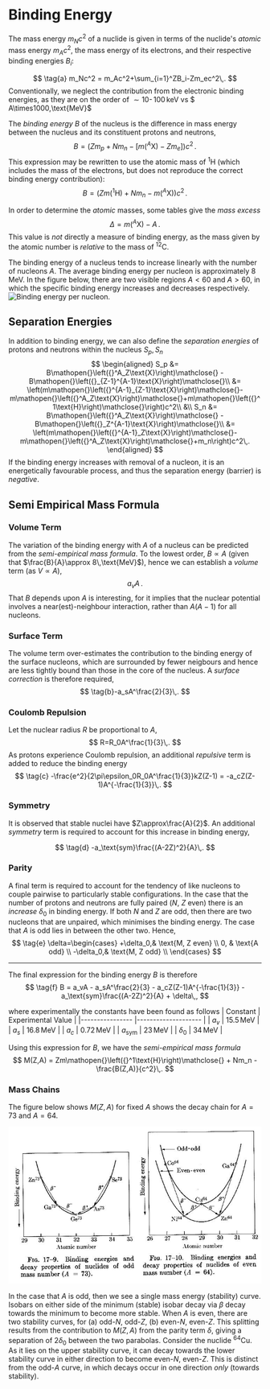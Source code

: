 Binding Energy
==============
The mass energy $m_Nc^2$ of a nuclide is given in terms of the nuclide's _atomic_ mass energy $m_Ac^2$, the mass energy of its electrons, and their respective binding energies $B_i$:
<!-- Here the mass of the atom excludes the binding energy, so we restore it first before subtracting the isolated electron masses -->
$$
\tag{a}
m_Nc^2 = m_Ac^2+\sum_{i=1}^ZB_i-Zm_ec^2\,.
$$
Conventionally, we neglect the contribution from the electronic binding energies, as they are on the order of $\sim10\operatorname{-}100\,\text{keV}$ vs $ A\times1000\,\text{MeV}$

The _binding energy_ $B$ of the nucleus is the difference in mass energy between the nucleus and its constituent protons and neutrons,
$$
B = \left(Zm_p + Nm_n - \left[m({}^A\text{X})-Zm_e\right]\right)c^2\,.
$$
This expression may be rewritten to use the atomic mass of ${}^1\text{H}$ (which includes the mass of the electrons, but does not reproduce the correct binding energy contribution):
$$
\tag{b}
B = \left(Zm({}^1\text{H}) + Nm_n - m({}^A\text{X})\right)c^2\,.
$$

In order to determine the _atomic_ masses, some tables give the _mass excess_
$$
\tag{c}
\Delta = m({}^A\text{X}) - A\,.
$$
This value is _not_ directly a measure of binding energy, as the mass given by the atomic number is _relative_ to the mass of ${}^{12}\text{C}$.

The binding energy of a nucleus tends to increase linearly with the number of nucleons $A$. The average binding energy per nucleon is approximately $8\,\text{MeV}$. In the figure below, there are two visible regions $A<60$ and $A>60$, in which the specific binding energy increases and decreases respectively. 
![Binding energy per nucleon.](https://upload.wikimedia.org/wikipedia/commons/5/53/Binding_energy_curve_-_common_isotopes.svg)

Separation Energies
-------------------
In addition to binding energy, we can also define the _separation energies_ of protons and neutrons within the nucleus $S_p,\,S_n$
$$
\begin{aligned}
S_p &= B\mathopen{}\left({}^A_Z\text{X}\right)\mathclose{} - B\mathopen{}\left({}_{Z-1}^{A-1}\text{X}\right)\mathclose{}\\
&= \left(m\mathopen{}\left({}^{A-1}_{Z-1}\text{X}\right)\mathclose{}-m\mathopen{}\left({}^A_Z\text{X}\right)\mathclose{}+m\mathopen{}\left({}^1\text{H}\right)\mathclose{}\right)c^2\\ 
&\\
S_n &= B\mathopen{}\left({}^A_Z\text{X}\right)\mathclose{} - B\mathopen{}\left({}_Z^{A-1}\text{X}\right)\mathclose{}\\
&= \left(m\mathopen{}\left({}^{A-1}_Z\text{X}\right)\mathclose{}-m\mathopen{}\left({}^A_Z\text{X}\right)\mathclose{}+m_n\right)c^2\,.
\end{aligned}
$$
If the binding energy increases with removal of a nucleon, it is an energetically favourable process, and thus the separation energy (barrier) is _negative_.

Semi Empirical Mass Formula
---------------------------
### Volume Term
The variation of the binding energy with $A$ of a nucleus can be predicted from the _semi-empirical mass formula_. To the lowest order, $B\propto A$ (given that $\frac{B}{A}\approx 8\,\text{MeV}$), hence we can establish a _volume_ term (as $V\propto A$),
$$
    \tag{a}a_vA\,.
$$
That $B$ depends upon $A$ is interesting, for it implies that the nuclear potential involves a near(est)-neighbour interaction, rather than $A(A-1)$ for all nucleons.

### Surface Term
The volume term over-estimates the contribution to the binding energy of the surface nucleons, which are surrounded by fewer neigbours and hence are less tightly bound than those in the core of the nucleus. A _surface correction_ is therefore required,
$$
    \tag{b}-a_sA^\frac{2}{3}\,.
$$

### Coulomb Repulsion
Let the nuclear radius $R$ be proportional to $A$, 
$$
    R=R_0A^\frac{1}{3}\,.
$$
As protons experience Coulomb repulsion, an additional _repulsive_ term is added to reduce the binding energy
$$
\tag{c}
-\frac{e^2}{2\pi\epsilon_0R_0A^\frac{1}{3}}kZ(Z-1) = -a_cZ(Z-1)A^{-\frac{1}{3}}\,.
$$

### Symmetry
It is observed that stable nuclei have $Z\approx\frac{A}{2}$. An additional _symmetry_ term is required to account for this increase in binding energy,
<!-- TODO motivate form of symmetry expression, mention overlap of orbitals-->
$$
\tag{d}
-a_\text{sym}\frac{(A-2Z)^2}{A}\,.
$$

### Parity
<!-- TODO mention spin coupling -->
A final term is required to account for the tendency of like nucleons to couple pairwise to particularly stable configurations. In the case that the number of protons and neutrons are fully paired ($N$, $Z$ even) there is an _increase_ $\delta_0$ in binding energy. If both $N$ and $Z$ are odd, then there are two nucleons that are unpaired, which minimises the binding energy. The case that $A$ is odd lies in between the other two. Hence,
$$
\tag{e}
\delta=\begin{cases}
    +\delta_0,& \text{M, Z even} \\
    0,              & \text{A odd} \\
    -\delta_0,& \text{M, Z odd} \\
\end{cases}
$$

---

The final expression for the binding energy $B$ is therefore
$$
\tag{f}
B = a_vA - a_sA^\frac{2}{3} - a_cZ(Z-1)A^{-\frac{1}{3}} - a_\text{sym}\frac{(A-2Z)^2}{A} + \delta\,,
$$

where experimentally the constants have been found as follows
| Constant       	| Experimental Value 	|
|----------------	|--------------------	|
| $a_v$          	| $15.5\,\text{MeV}$ 	|
| $a_s$          	| $16.8\,\text{MeV}$ 	|
| $a_c$          	| $0.72\,\text{MeV}$ 	|
| $a_\text{sym}$ 	| $23\,\text{MeV}$   	|
| $\delta_0$     	| $34\,\text{MeV}$   	|

Using this expression for $B$, we have the _semi-empirical mass formula_
$$
M(Z,A) = Zm\mathopen{}\left({}^1\text{H}\right)\mathclose{} + Nm_n - \frac{B(Z,A)}{c^2}\,.
$$

### Mass Chains
The figure below shows $M(Z,A)$ for fixed $A$ shows the decay chain for $A=73$ and $A=64$.

![Mass chains for even and odd $A$](images/mass-chain.jpg)

In the case that $A$ is odd, then we see a single mass energy (stability) curve. Isobars on either side of the minimum (stable) isobar decay via $\beta$ decay towards the minimum to become more stable.
When $A$ is even, there are two stability curves, for (a) odd-$N$, odd-$Z$, (b) even-$N$, even-$Z$. This splitting results from the contribution to $M(Z,A)$ from the parity term $\delta$, giving a separation of $2\delta_0$ between the two parabolas. Consider the nuclide ${}^{64}\text{Cu}$. As it lies on the upper stability curve, it can decay towards the lower stability curve in either direction to become even-$N$, even-$Z$. This is distinct from the odd-$A$ curve, in which decays occur in one direction _only_ (towards stability).

